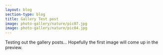```yaml
---
layout: blog
section-type: blog
title: Gallery Test post
image: photo-gallery/nature/pic07.jpg
image: photo-gallery/nature/pic04.jpg
---
```


Testing out the gallery posts...
Hopefully the first image will come up in the preview.
